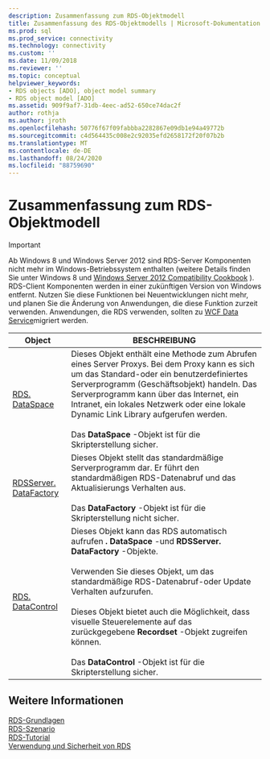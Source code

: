 ```yaml
---
description: Zusammenfassung zum RDS-Objektmodell
title: Zusammenfassung des RDS-Objektmodells | Microsoft-Dokumentation
ms.prod: sql
ms.prod_service: connectivity
ms.technology: connectivity
ms.custom: ''
ms.date: 11/09/2018
ms.reviewer: ''
ms.topic: conceptual
helpviewer_keywords:
- RDS objects [ADO], object model summary
- RDS object model [ADO]
ms.assetid: 909f9af7-31db-4eec-ad52-650ce74dac2f
author: rothja
ms.author: jroth
ms.openlocfilehash: 50776f67f09fabbba2282867e09db1e94a49772b
ms.sourcegitcommit: c4d564435c008e2c92035efd2658172f20f07b2b
ms.translationtype: MT
ms.contentlocale: de-DE
ms.lasthandoff: 08/24/2020
ms.locfileid: "88759690"
---
```

# <a name="rds-object-model-summary"></a>Zusammenfassung zum RDS-Objektmodell
> [!IMPORTANT]
>  Ab Windows 8 und Windows Server 2012 sind RDS-Server Komponenten nicht mehr im Windows-Betriebssystem enthalten (weitere Details finden Sie unter Windows 8 und [Windows Server 2012 Compatibility Cookbook](https://www.microsoft.com/download/details.aspx?id=27416) ). RDS-Client Komponenten werden in einer zukünftigen Version von Windows entfernt. Nutzen Sie diese Funktionen bei Neuentwicklungen nicht mehr, und planen Sie die Änderung von Anwendungen, die diese Funktion zurzeit verwenden. Anwendungen, die RDS verwenden, sollten zu [WCF Data Service](https://go.microsoft.com/fwlink/?LinkId=199565)migriert werden.  
  
|Object|BESCHREIBUNG|  
|------------|-----------------|  
|[RDS. DataSpace](../../reference/rds-api/dataspace-object-rds.md)|Dieses Objekt enthält eine Methode zum Abrufen eines Server Proxys. Bei dem Proxy kann es sich um das Standard-oder ein benutzerdefiniertes Serverprogramm (Geschäftsobjekt) handeln. Das Serverprogramm kann über das Internet, ein Intranet, ein lokales Netzwerk oder eine lokale Dynamic Link Library aufgerufen werden.<br /><br /> Das **DataSpace** -Objekt ist für die Skripterstellung sicher.|  
|[RDSServer. DataFactory](../../reference/rds-api/datafactory-object-rdsserver.md)|Dieses Objekt stellt das standardmäßige Serverprogramm dar. Er führt den standardmäßigen RDS-Datenabruf und das Aktualisierungs Verhalten aus.<br /><br /> Das **DataFactory** -Objekt ist für die Skripterstellung nicht sicher.|  
|[RDS. DataControl](../../reference/rds-api/datacontrol-object-rds.md)|Dieses Objekt kann das RDS automatisch aufrufen **. DataSpace** -und **RDSServer. DataFactory** -Objekte.<br /><br /> Verwenden Sie dieses Objekt, um das standardmäßige RDS-Datenabruf-oder Update Verhalten aufzurufen.<br /><br /> Dieses Objekt bietet auch die Möglichkeit, dass visuelle Steuerelemente auf das zurückgegebene **Recordset** -Objekt zugreifen können.<br /><br /> Das **DataControl** -Objekt ist für die Skripterstellung sicher.|  
  
## <a name="see-also"></a>Weitere Informationen  
 [RDS-Grundlagen](./rds-fundamentals.md)   
 [RDS-Szenario](./rds-scenario.md)   
 [RDS-Tutorial](./rds-tutorial.md)   
 [Verwendung und Sicherheit von RDS](./rds-usage-and-security.md)